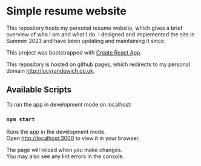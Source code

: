 # Simple resume website
This repository hosts my personal resume website, which gives a brief overview of who I am and what I do. I designed and implemented the site in Summer 2023 and have been updating and maintaining it since. 

This project was bootstrapped with [Create React App](https://github.com/facebook/create-react-app).

This repository is hosted on github pages, which redirects to my personal domain http://lucyrandewich.co.uk.

## Available Scripts

To run the app in development mode on localhost:

### `npm start`

Runs the app in the development mode.\
Open [http://localhost:3000](http://localhost:3000) to view it in your browser.

The page will reload when you make changes.\
You may also see any lint errors in the console.
